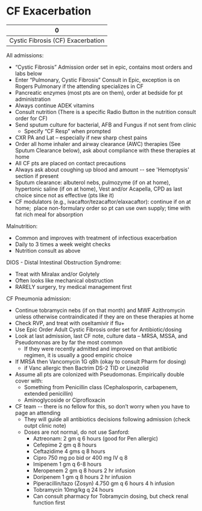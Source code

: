 # CF Exacerbation
 
| 0                                 |
|-----------------------------------|
| Cystic Fibrosis (CF) Exacerbation |

All admissions:

-   “Cystic Fibrosis” Admission order set in epic, contains most orders
    and labs below
-   Enter “Pulmonary, Cystic Fibrosis” Consult in Epic, exception is on
    Rogers Pulmonary if the attending specializes in CF
-   Pancreatic enzymes (most pts are on them), order at bedside for pt
    administration
-   Always continue ADEK vitamins
-   Consult nutrition (There is a specific Radio Button in the nutrition
    consult order for CF)
-   Send sputum culture for bacterial, AFB and Fungus if not sent from
    clinic
    -   Specify “CF Resp” when prompted
-   CXR PA and Lat – especially if new sharp chest pains
-   Order all home inhaler and airway clearance (AWC) therapies (See
    Sputum Clearance below), ask about compliance with these therapies
    at home
-   All CF pts are placed on contact precautions
-   Always ask about coughing up blood and amount -- see 'Hemoptysis'
    section if present
-   Sputum clearance: albuterol nebs, pulmozyme (if on at home),
    hypertonic saline (if on at home), Vest and/or Acapella, CPD as last
    choice since not as effective (pts like it)
-   CF modulators (e.g., ivacaftor/tezacaftor/elaxacaftor): continue if
    on at home;  place non-formulary order so pt can use own supply;
    time with fat rich meal for absorption

Malnutrition:

-   Common and improves with treatment of infectious exacerbation
-   Daily to 3 times a week weight checks
-   Nutrition consult as above

DIOS - Distal Intestinal Obstruction Syndrome:

-   Treat with Miralax and/or Golytely
-   Often looks like mechanical obstruction
-   RARELY surgery, try medical management first

CF Pneumonia admission:

-   Continue tobramycin nebs (if on that month) and MWF Azithromycin
    unless otherwise contraindicated if they are on these therapies at
    home
-   Check RVP, and treat with oseltamivir if flu+
-   Use Epic Order Adult Cystic Fibrosis order set for Antibiotic/dosing
-   Look at last admission, last CF note, culture data – MRSA, MSSA, and
    Pseudomonas are by far the most common
    -   If they were recently admitted and improved on that antibiotic
        regimen, it is usually a good empiric choice
-   If MRSA then Vancomycin 1G q8h (okay to consult Pharm for dosing)
    -   if Vanc allergic then Bactrim DS-2 TID or Linezolid
-   Assume all pts are colonized with Pseudomonas. Empirically double
    cover with:
    -   Something from Penicillin class (Cephalosporin, carbapenem,
        extended penicillin)
    -   Aminoglycoside or Ciprofloxacin
-   CF team -- there is no fellow for this, so don’t worry when you have
    to page an attending
    -   They will guide all antibiotics decisions following admission
        (check outpt clinic note)
    -   Doses are not normal, do not use Sanford:
        -   Aztreonam: 2 gm q 6 hours (good for Pen allergic)
        -   Cefepime 2 gm q 8 hours
        -   Ceftazidime 4 gms q 8 hours
        -   Cipro 750 mg po bid or 400 mg IV q 8
        -   Imipenem 1 gm q 6-8 hours
        -   Meropenem 2 gm q 8 hours 2 hr infusion
        -   Doripenem 1 gm q 8 hours 2 hr infusion
        -   Piperacillin/tazo (Zosyn) 4.750 gm q 6 hours 4 h infusion
        -   Tobramycin 10mg/kg q 24 hours
        -   Can consult pharmacy for Tobramycin dosing, but check renal
            function first

